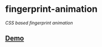 # fingerprint-animation

*CSS based fingerprint animation*

## [Demo](https://gokulkrishh.github.io/fingerprint-animation)
